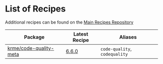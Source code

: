 # List of Recipes

Additional recipes can be found on the [Main Recipes Repository](https://github.com/symfony/recipes/blob/flex/main/RECIPES.md)

| Package | Latest Recipe | Aliases |
| --- | --- | --- |
| [krme/code-quality-meta](https://packagist.org/packages/krme/code-quality-meta) | [6.6.0](krme/code-quality-meta/6.6.0) | `code-quality`, `codequality` |